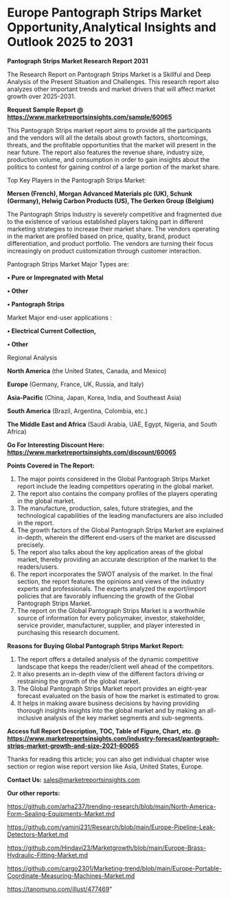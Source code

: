  # Europe Pantograph Strips Market Opportunity,Analytical Insights and Outlook 2025 to 2031

<strong>Pantograph Strips Market Research Report 2031</strong>

The Research Report on Pantograph Strips Market is a Skillful and Deep Analysis of the Present Situation and Challenges. This research report also analyzes other important trends and market drivers that will affect market growth over 2025-2031.

<strong>Request Sample Report @ <a href=https://www.marketreportsinsights.com/sample/60065>https://www.marketreportsinsights.com/sample/60065</a></strong>

This Pantograph Strips market report aims to provide all the participants and the vendors will all the details about growth factors, shortcomings, threats, and the profitable opportunities that the market will present in the near future. The report also features the revenue share, industry size, production volume, and consumption in order to gain insights about the politics to contest for gaining control of a large portion of the market share.

Top Key Players in the Pantograph Strips Market:

<strong>Mersen (French), Morgan Advanced Materials plc (UK), Schunk (Germany), Helwig Carbon Products (US), The Gerken Group (Belgium)</strong>

The Pantograph Strips Industry is severely competitive and fragmented due to the existence of various established players taking part in different marketing strategies to increase their market share. The vendors operating in the market are profiled based on price, quality, brand, product differentiation, and product portfolio. The vendors are turning their focus increasingly on product customization through customer interaction.

Pantograph Strips Market Major Types are:

<strong>• Pure or Impregnated with Metal

• Other

• Pantograph Strips</strong>

Market Major end-user applications :

<strong>• Electrical Current Collection,

• Other</strong>

Regional Analysis

</u><strong><b>North America</b></strong> (the United States, Canada, and Mexico)

<strong><b>Europe </b></strong>(Germany, France, UK, Russia, and Italy)

<strong><b>Asia-Pacific</b></strong> (China, Japan, Korea, India, and Southeast Asia)

<strong><b>South America</b></strong> (Brazil, Argentina, Colombia, etc.)

<strong><b>The Middle East and Africa</b></strong> (Saudi Arabia, UAE, Egypt, Nigeria, and South Africa)

<strong>Go For Interesting Discount Here: <a href=https://www.marketreportsinsights.com/discount/60065>https://www.marketreportsinsights.com/discount/60065</a></strong>

<strong>Points Covered in The Report:</strong>
<ol>
  <li>The major points considered in the Global Pantograph Strips Market report include the leading competitors operating in the global market.</li>
  <li>The report also contains the company profiles of the players operating in the global market.</li>
  <li>The manufacture, production, sales, future strategies, and the technological capabilities of the leading manufacturers are also included in the report.</li>
  <li>The growth factors of the Global Pantograph Strips Market are explained in-depth, wherein the different end-users of the market are discussed precisely.</li>
  <li>The report also talks about the key application areas of the global market, thereby providing an accurate description of the market to the readers/users.</li>
  <li>The report incorporates the SWOT analysis of the market. In the final section, the report features the opinions and views of the industry experts and professionals. The experts analyzed the export/import policies that are favorably influencing the growth of the Global Pantograph Strips Market.</li>
  <li>The report on the Global Pantograph Strips Market is a worthwhile source of information for every policymaker, investor, stakeholder, service provider, manufacturer, supplier, and player interested in purchasing this research document.</li>
</ol>
<strong>Reasons for Buying Global Pantograph Strips Market Report:</strong>

<ol>
  <li>The report offers a detailed analysis of the dynamic competitive landscape that keeps the reader/client well ahead of the competitors.</li>
  <li>It also presents an in-depth view of the different factors driving or restraining the growth of the global market.</li>
  <li>The Global Pantograph Strips Market report provides an eight-year forecast evaluated on the basis of how the market is estimated to grow.</li>
  <li>It helps in making aware business decisions by having providing thorough insights insights into the global market and by making an all-inclusive analysis of the key market segments and sub-segments.</li>
</ol>
<strong>Access full Report Description, TOC, Table of Figure, Chart, etc. @ <a href=https://www.marketreportsinsights.com/industry-forecast/pantograph-strips-market-growth-and-size-2021-60065>https://www.marketreportsinsights.com/industry-forecast/pantograph-strips-market-growth-and-size-2021-60065</a></strong>


Thanks for reading this article; you can also get individual chapter wise section or region wise report version like Asia, United States, Europe.

<strong>Contact Us:</strong>
sales@marketreportsinsights.com

<strong>Our other reports:</strong>

<a href=https://github.com/arha237/trending-research/blob/main/North-America-Form-Sealing-Equipments-Market.md>https://github.com/arha237/trending-research/blob/main/North-America-Form-Sealing-Equipments-Market.md</a>

<a href=https://github.com/yamini231/Research/blob/main/Europe-Pipeline-Leak-Detectors-Market.md>https://github.com/yamini231/Research/blob/main/Europe-Pipeline-Leak-Detectors-Market.md</a>

<a href=https://github.com/Hindavi23/Marketgrowth/blob/main/Europe-Brass-Hydraulic-Fitting-Market.md>https://github.com/Hindavi23/Marketgrowth/blob/main/Europe-Brass-Hydraulic-Fitting-Market.md</a>

<a href=https://github.com/cargo2301/Marketing-trend/blob/main/Europe-Portable-Coordinate-Measuring-Machines-Market.md>https://github.com/cargo2301/Marketing-trend/blob/main/Europe-Portable-Coordinate-Measuring-Machines-Market.md</a>

<a href=https://tanomuno.com/illust/477469>https://tanomuno.com/illust/477469</a>"
